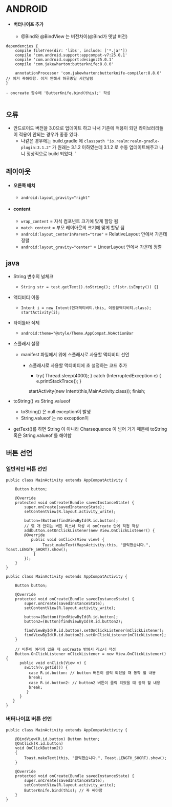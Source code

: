 # ANDROID
- #### 버터나이프 추가
  - @Bind와 @BindView 는 버전차이(@Bind가 옛날 버전)
````
dependencies {
    compile fileTree(dir: 'libs', include: ['*.jar'])
    compile 'com.android.support:appcompat-v7:25.0.1'
    compile 'com.android.support:design:25.0.1'
    compile 'com.jakewharton:butterknife:8.8.0'

    annotationProcessor 'com.jakewharton:butterknife-compiler:8.8.0' // 이거 꼭해야함. 이거 안해서 하루종일 시간날림
}

- oncreate 함수에 'ButterKnife.bind(this);' 작성


````

## 오류
- 안드로이드 버전을 3.0으로 업데이트 하고 나서 기존에 적용이 되던 라이브러리들이 적용이 안되는 경우가 종종 있다.
  - 나같은 경우에는 build.gradle 에 `classpath "io.realm:realm-gradle-plugin:3.1.2"` 가 원래는 3.1.2 이하였는데 3.1.2 로 수동 업데이트해주고 나니 정상적으로 build 되었다.
`
## 레이아웃
- #### 오른쪽 배치
  - `android:layout_gravity="right"`

- #### content
  - `wrap_content` = 자식 컴포넌트 크기에 맞게 할당 됨
  - `match_content` = 부모 레이아웃의 크기에 맞게 할당 됨
  - `android:layout_centerInParent="true"` = RelativeLayout 안에서 가운데 정렬
  - `android:layout_gravity="center"` = LinearLayout 안에서 가운데 정렬


## java
 - String 변수의 널체크
   - `String str = test.getText().toString();
      if(str.isEmpty()) {}`

 - 액티비티 이동
   - `Intent i = new Intent(현재액티비티.this, 이동할액티비티.class);
      startActivity(i);`

 - 타이틀바 삭제
   - `android:theme="@style/Theme.AppCompat.NoActionBar`

 - 스플래시 설정
   - manifest 파일에서 <intent-filter> 위에 스플래시로 사용할 액티비티 선언
     - 스플래시로 사용할 액티비티에 초 설정하는 코드 추가
       - try{
         Thread.sleep(4000);
       }
       catch (InterruptedException e) {
         e.printStackTrace();
       }

       startActivity(new Intent(this,MainActivity.class));
       finish;

  - toString() vs String.valueof
    - toString() 은 null exception이 발생
    - String.valueof 는 no exception이

  - getText()를 하면 String 이 아니라 Charsequence 이 넘어 가기 때문에 toString 혹은 String.valueof 를 해야함

## 버튼 선언
### 일반적인 버튼 선언
```
public class MainActivity extends AppCompatActivity {

    Button button;

    @Override
    protected void onCreate(Bundle savedInstanceState) {
        super.onCreate(savedInstanceState);
        setContentView(R.layout.activity_write);

        button=(Button)findViewById(R.id.button);
        // 몇 개 안되는 버튼 리스너 작성 시 onCreate 안에 직접 작성
        addbutton.setOnClickListener(new View.OnClickListener() {
        @Override
           public void onClick(View view) {
                Toast.makeText(MapsActivity.this, "클릭했습니다.", Toast.LENGTH_SHORT).show();
            }
        });
    }
}
```

```
public class MainActivity extends AppCompatActivity {

    Button button;

    @Override
    protected void onCreate(Bundle savedInstanceState) {
        super.onCreate(savedInstanceState);
        setContentView(R.layout.activity_write);

        button=(Button)findViewById(R.id.button);
        button2=(Button)findViewById(R.id.button2);

        findViewById(R.id.button).setOnClickListener(mClickListener);
        findViewById(R.id.button2).setOnClickListener(mClickListener);
    }

    // 버튼이 여러개 있을 때 onCreate 밖에서 리스너 작성
    Button.OnClickListener mClickListener = new View.OnClickListener() {
      public void onClick(View v) {
        switch(v.getId()) {
          case R.id.button: // button 버튼이 클릭 되었을 때 동작 할 내용
          break;
          case R.id.button2: // button2 버튼이 클릭 되었을 때 동작 할 내용
          break;
         }
      }
   }
}
```


### 버터나이프 버튼 선언
```
public class MainActivity extends AppCompatActivity {

    @BindView(R.id.button) Button button;
    @OnClick(R.id.button)
    void OnClickButton2()
    {
        Toast.makeText(this, "클릭했습니다.", Toast.LENGTH_SHORT).show();
    }

    @Override
    protected void onCreate(Bundle savedInstanceState) {
        super.onCreate(savedInstanceState);
        setContentView(R.layout.activity_write);
        ButterKnife.bind(this); // 꼭 써야함
    }
}
```
